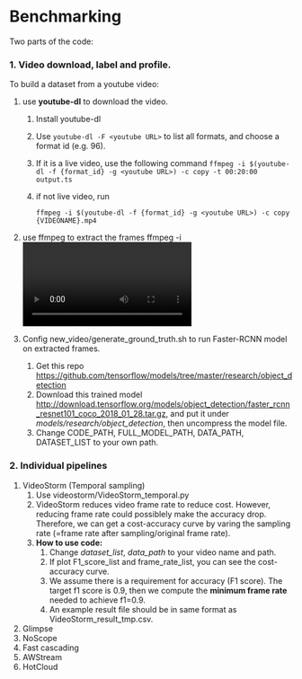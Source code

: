 # Benchmarking

Two parts of the code:

### 1. Video download, label and profile.

To build a dataset from a youtube video:
1. use **youtube-dl** to download the video.
  
   1. Install youtube-dl
   
   2. Use ``` youtube-dl -F <youtube URL> ``` to list all formats, and choose a format id (e.g. 96).
   
   3.  If it is a live video, use the following command
      ```ffmpeg -i $(youtube-dl -f {format_id} -g <youtube URL>) -c copy -t 00:20:00 output.ts```
   
   4. if not live video, run 
   
      ```ffmpeg -i $(youtube-dl -f {format_id} -g <youtube URL>) -c copy {VIDEONAME}.mp4```
   
      
   
2. use ffmpeg to extract the frames
   ffmpeg -i <Video Filename> %06d.jpg -hide_banner

3. Config new_video/generate_ground_truth.sh to run Faster-RCNN model on extracted frames. 

   1. Get this repo https://github.com/tensorflow/models/tree/master/research/object_detection 
   2. Download this trained model http://download.tensorflow.org/models/object_detection/faster_rcnn_resnet101_coco_2018_01_28.tar.gz, and put it under *models/research/object_detection*, then uncompress the model file.
   3. Change CODE_PATH, FULL_MODEL_PATH, DATA_PATH, DATASET_LIST to your own path.





### 2. Individual pipelines

1. VideoStorm (Temporal sampling)
   1. Use videostorm/VideoStorm_temporal.py 
   2. VideoStorm reduces video frame rate to reduce cost. However, reducing frame rate could possiblely make the accuracy drop. Therefore, we can get a cost-accuracy curve by varing the sampling rate (=frame rate after sampling/original frame rate). 
   3. **How to use code:** 
      1. Change *dataset_list*, *data_path* to your video name and path.
      2. If plot F1_score_list and frame_rate_list, you can see the cost-accuracy curve.
      3. We assume there is a requirement for accuracy (F1 score). The target f1 score is 0.9, then we compute the **minimum frame rate** needed to achieve f1=0.9.
      4. An example result file should be in same format as VideoStorm_result_tmp.csv.
2. Glimpse
3. NoScope
4. Fast cascading
5. AWStream
6. HotCloud